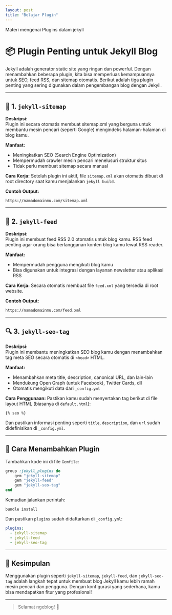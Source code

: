 ```yaml
---
layout: post
title: "Belajar Plugin"
---
```


Materi mengenai Plugins dalam jekyll

# 📦 Plugin Penting untuk Jekyll Blog

Jekyll adalah generator static site yang ringan dan powerful. Dengan menambahkan beberapa plugin, kita bisa memperluas kemampuannya untuk SEO, feed RSS, dan sitemap otomatis. Berikut adalah tiga plugin penting yang sering digunakan dalam pengembangan blog dengan Jekyll.

---

## 🔗 1. `jekyll-sitemap`

**Deskripsi:**  
Plugin ini secara otomatis membuat sitemap.xml yang berguna untuk membantu mesin pencari (seperti Google) mengindeks halaman-halaman di blog kamu.

**Manfaat:**
- Meningkatkan SEO (Search Engine Optimization)
- Mempermudah crawler mesin pencari menelusuri struktur situs
- Tidak perlu membuat sitemap secara manual

**Cara Kerja:**
Setelah plugin ini aktif, file `sitemap.xml` akan otomatis dibuat di root directory saat kamu menjalankan `jekyll build`.

**Contoh Output:**
```
https://namadomainmu.com/sitemap.xml
```

---

## 📡 2. `jekyll-feed`

**Deskripsi:**  
Plugin ini membuat feed RSS 2.0 otomatis untuk blog kamu. RSS feed penting agar orang bisa berlangganan konten blog kamu lewat RSS reader.

**Manfaat:**
- Mempermudah pengguna mengikuti blog kamu
- Bisa digunakan untuk integrasi dengan layanan newsletter atau aplikasi RSS

**Cara Kerja:**
Secara otomatis membuat file `feed.xml` yang tersedia di root website.

**Contoh Output:**
```
https://namadomainmu.com/feed.xml
```

---

## 🔍 3. `jekyll-seo-tag`

**Deskripsi:**  
Plugin ini membantu meningkatkan SEO blog kamu dengan menambahkan tag meta SEO secara otomatis di `<head>` HTML.

**Manfaat:**
- Menambahkan meta title, description, canonical URL, dan lain-lain
- Mendukung Open Graph (untuk Facebook), Twitter Cards, dll
- Otomatis mengikuti data dari `_config.yml`

**Cara Penggunaan:**
Pastikan kamu sudah menyertakan tag berikut di file layout HTML (biasanya di `default.html`):

```liquid
{% seo %}
```

Dan pastikan informasi penting seperti `title`, `description`, dan `url` sudah didefinisikan di `_config.yml`.

---

## 🚀 Cara Menambahkan Plugin

Tambahkan kode ini di file `Gemfile`:

```ruby
group :jekyll_plugins do
    gem "jekyll-sitemap"
    gem "jekyll-feed"
    gem "jekyll-seo-tag"
end
```

Kemudian jalankan perintah:

```
bundle install
```

Dan pastikan `plugins` sudah didaftarkan di `_config.yml`:

```yaml
plugins:
  - jekyll-sitemap
  - jekyll-feed
  - jekyll-seo-tag
```

---

## 📝 Kesimpulan

Menggunakan plugin seperti `jekyll-sitemap`, `jekyll-feed`, dan `jekyll-seo-tag` adalah langkah tepat untuk membuat blog Jekyll kamu lebih ramah mesin pencari dan pengguna. Dengan konfigurasi yang sederhana, kamu bisa mendapatkan fitur yang profesional!

---

> Selamat ngeblog! 🚀
